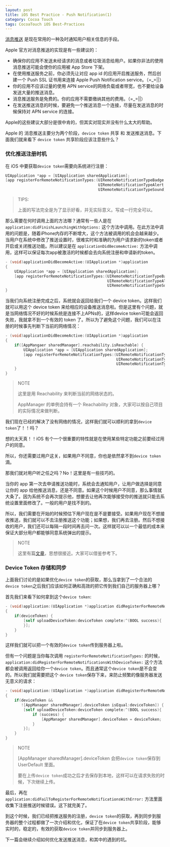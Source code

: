 ```yaml
---
layout: post
title: iOS Best Practice - Push Notification(1)
category: Cocoa Touch
tags: CocoaTouch iOS Best-Practices
---
```


[消息推送](https://developer.apple.com/notifications/) 是现在常用的一种及时通知用户相关信息的手段。

Apple 官方对消息推送的实现是有一些建议的：

- 确保你的应用不发送未经请求的消息或者垃圾消息给用户。如果你非法的使用消息推送可能会使你的应用被 App Store 下架。
- 在使用推送服务之前，你必须先让对应 app id 的应用开启推送服务，然后创建一个 Push SSL 证书用来连接 Apple Push Notification service。（=_=||）
- 你的应用不应该过量的使用 APN service的网络负载或者带宽，也不要给设备发送大量的推送消息。
- 消息推送服务是免费的。你的应用不需要缴纳其他的费用。（=_=||）
- 在发送推送消息的时候，要避免一个推送消息一个连接，尽量在发送消息的时候保持对 APN service 的连接。

Apple的这些建议大部分是很中肯的，但其实对现实并没有什么太大的帮助。

Apple 的 消息推送主要分为两个阶段，`device token` 共享 和 发送推送消息。下面我们就来看下 `device token` 共享阶段应该注意些什么？

### 优化推送注册时机

在 iOS 中要获取`device token`需要向系统进行注册：

```objective-c
UIApplication *app = [UIApplication sharedApplication];
[app registerForRemoteNotificationTypes:(UIRemoteNotificationTypeBadge |
                                         UIRemoteNotificationTypeAlert |
                                         UIRemoteNotificationTypeSound)];
```

>TIPS:
>
> 上面的写法完全是为了显示好看，并无实际意义。写成一行完全可以。

那么需要在何时调用上面的方法哪？通常有一些人是在`application:didFinishLaunchingWithOptions:` 这个方法中调用。在此方法中调用的问题是，随着iPhone内存的不断增大，这个方法被调用的机会会越来越少。当用户在系统中修改了推送设置时，很难实时和准确的为用户请求新的token或者开启或关闭推送功能。所以建议是在 `applicationDidBecomeActive:` 方法中调用，这样可以保证每次app被激活的时候都会去向系统注册和申请新的token。

```objective-c
- (void)applicationDidBecomeActive:(UIApplication *)application
{  
    UIApplication *app = [UIApplication sharedApplication];
    [app registerForRemoteNotificationTypes:(UIRemoteNotificationTypeBadge |
                                             UIRemoteNotificationTypeAlert |
                                             UIRemoteNotificationTypeSound)];
}
```

当我们向系统注册完成之后，系统就会返回给我们一个 device token。这样我们就可以用这个 device token 来给相应的设备推送消息啦。但是这里有个问题，就是当网络情况不好的时候系统是连接不上APNs的，这样device token可能会返回失败，我就拿不到一个有效的 token 了。所以为了避免这个问题，我们可以在注册的时候事先判断下当前的网络情况：

```objective-c
- (void)applicationDidBecomeActive:(UIApplication *)application
{  
    if([AppMangaer sharedManager].reachability.isReachable) {
        UIApplication *app = [UIApplication sharedApplication];
        [app registerForRemoteNotificationTypes:(UIRemoteNotificationTypeBadge |
                                                 UIRemoteNotificationTypeAlert |
                                                 UIRemoteNotificationTypeSound)];
    }
}
```

> NOTE
> 
> 这里是用 Reachability 来判断当前的网络状态的。
> 
> AppManager 的单例会持有一个 Reachability 对象，大家可以按自己项目的实际情况来做判断。

我们现在已经的解决了没有网络的情况，这样我们就可以顺利的拿到`device token`了！！吗？

想的太天真！！iOS 有个一个很重要的特性就是在使用某些特定功能之前要经过用户的同意。

所以，你还需要过用户这关，如果用户不同意，你也是依然拿不到`device token`滴。

那我们就对用户听之任之吗？No！这里是有一些技巧的。

当你的 app 第一次去申请推送功能时，系统会去通知用户，让用户做选择是同意让你的 app 给他推送消息，还是不同意。如果这个时候用户不同意，那么事情就大条了。因为系统不会再次提示他，想要去让他再次能够接受你的推送就只能去系统设置里面修改了。一般的用户是找不到的。

所以，我们需要在开始的时候预估下用户现在是不是要接受。如果用户现在不想接收推送，我们就可以不去注册推送这个功能；如果想，我们再去注册。然后不想接收的用户，我们还可以每隔一段时间再去问一次。这样就可以以一个最低的成本来保证大部分用户都能够同意系统弹出的提示。

> NOTE
> 
> 这里有篇[文章](http://adriancrook.com/ios-best-practice-push-notifications-dialog/)，思想很接近。大家可以借鉴参考下。


### Device Token 存储和同步

上面我们讨论的是如果优化`device token`的获取，那么当拿到了一个合法的`device token`之后我们应该如何正确和高效的把它传到我们自己的服务器上哪？

首先我们来看下如何拿到这个`device token`:

```objective-c
- (void)application:(UIApplication *)application didRegisterForRemoteNotificationsWithDeviceToken:(NSData *)deviceToken
{
    if(deviceToken) {
        [self uploadDeviceToken:deviceToken complete:^(BOOL success){
        }];
    }
}
```

这样我们就可以把一个有效的`device token`传到服务器上啦。

但有一个问题是当你每次调用 `registerForRemoteNotificationTypes:` 的时候，`application:didRegisterForRemoteNotificationsWithDeviceToken:` 这个方法都会被调用返回给你一个`device token`。而且通常这个`device token`是不会变的。所以我们就需要把这个 `device token`保存下来，来防止频繁的像服务器发送无意义的请求：


```objective-c
- (void)application:(UIApplication *)application didRegisterForRemoteNotificationsWithDeviceToken:(NSData *)deviceToken
{
    if(deviceToken &&
       ![AppManager sharedManager].deviceToken isEqual:deviceToken]) {
        [self uploadDeviceToken:deviceToken complete:^(BOOL success){
            if (success) {
                [AppManager sharedManager].deviceToken = deviceToken;
            }
        }];
    }
}
```

> NOTE
> 
> [AppManager sharedManager].deviceToken 会把`device token`保存到 UserDefault 里面。
> 
> 要在上传`device token`成功之后才去保存到本地，这样可以在请求失败的时候，下次继续上传。

最后，再在 `application:didFailToRegisterForRemoteNotificationsWithError:` 方法里面收集下注册推送时候错误。这下就完美了。

到这个时候，我们已经把推送服务的注册，`device token`的获取，再到同步到服务器的整个过程都做了一次介绍和优化，保证了在`device token`共享阶段，能够实时的，稳定的，有效的获取`device token`并同步到服务器上。

下一篇会继续介绍如何优化发送推送消息，和其中的遇到的坑。
